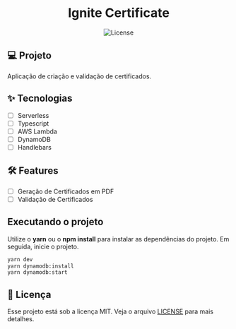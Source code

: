 <h1 align="center">
  Ignite Certificate
</h1>

<p align="center">
  <img alt="License" src="https://img.shields.io/static/v1?label=license&message=MIT&color=E51C44&labelColor=0A1033">

## 💻 Projeto

Aplicação de criação e validação de certificados.

## ✨ Tecnologias

- [ ] Serverless
- [ ] Typescript
- [ ] AWS Lambda
- [ ] DynamoDB
- [ ] Handlebars

## :hammer_and_wrench: Features

- [ ] Geração de Certificados em PDF
- [ ] Validação de Certificados

## Executando o projeto

Utilize o **yarn** ou o **npm install** para instalar as dependências do projeto.
Em seguida, inicie o projeto.

```cl
yarn dev
yarn dynamodb:install
yarn dynamodb:start
```

## 📄 Licença

Esse projeto está sob a licença MIT. Veja o arquivo [LICENSE](LICENSE.md) para mais detalhes.

<br />

